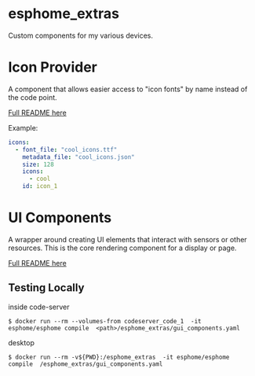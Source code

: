 # esphome_extras

Custom components for my various devices.

# Icon Provider

A component that allows easier access to "icon fonts" by name instead of the code point.

[Full README here](components/icons/README.md)

Example:

```yaml
icons:
  - font_file: "cool_icons.ttf"
    metadata_file: "cool_icons.json"
    size: 128
    icons:
      - cool
    id: icon_1

```

# UI Components

A wrapper around creating UI elements that interact with sensors or other resources.  This is the core rendering component for a display or page.

[Full README here](components/ui_components/README.md)

## Testing Locally

inside code-server

```shell
$ docker run --rm --volumes-from codeserver_code_1  -it esphome/esphome compile  <path>/esphome_extras/gui_components.yaml
```

desktop

```shell
$ docker run --rm -v${PWD}:/esphome_extras  -it esphome/esphome compile  /esphome_extras/gui_components.yaml
```
